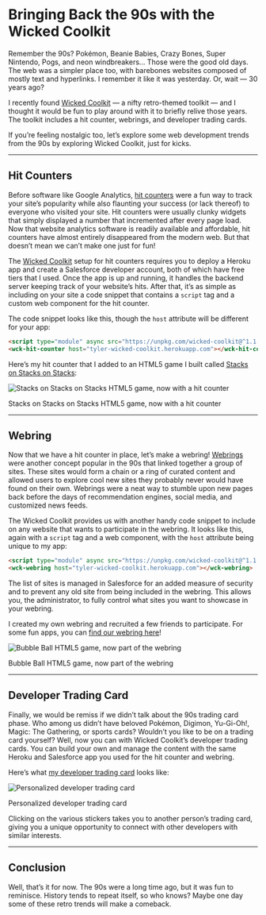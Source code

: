 # Bringing Back the 90s with the Wicked Coolkit

Remember the 90s? Pokémon, Beanie Babies, Crazy Bones, Super Nintendo, Pogs, and neon windbreakers… Those were the good old days. The web was a simpler place too, with barebones websites composed of mostly text and hyperlinks. I remember it like it was yesterday. Or, wait — 30 years ago?

I recently found [Wicked Coolkit](https://wickedcoolkit.com/) — a nifty retro-themed toolkit — and I thought it would be fun to play around with it to briefly relive those years. The toolkit includes a hit counter, webrings, and developer trading cards.

If you’re feeling nostalgic too, let’s explore some web development trends from the 90s by exploring Wicked Coolkit, just for kicks.

---

## Hit Counters

Before software like Google Analytics, [hit counters](https://en.wikipedia.org/wiki/Web_counter) were a fun way to track your site’s popularity while also flaunting your success (or lack thereof) to everyone who visited your site. Hit counters were usually clunky widgets that simply displayed a number that incremented after every page load. Now that website analytics software is readily available and affordable, hit counters have almost entirely disappeared from the modern web. But that doesn’t mean we can’t make one just for fun!

The [Wicked Coolkit](https://wickedcoolkit.com/) setup for hit counters requires you to deploy a Heroku app and create a Salesforce developer account, both of which have free tiers that I used. Once the app is up and running, it handles the backend server keeping track of your website’s hits. After that, it’s as simple as including on your site a code snippet that contains a `script` tag and a custom web component for the hit counter.

The code snippet looks like this, though the `host` attribute will be different for your app:

```html
<script type="module" async src="https://unpkg.com/wicked-coolkit@^1.1.2/dist/hitCounter.js"></script>
<wck-hit-counter host="tyler-wicked-coolkit.herokuapp.com"></wck-hit-counter>
```

Here’s my hit counter that I added to an HTML5 game I built called [Stacks on Stacks on Stacks](http://tylerhawkins.info/stacks-on-stacks-on-stacks-2/):

![Stacks on Stacks on Stacks HTML5 game, now with a hit counter](https://dev-to-uploads.s3.amazonaws.com/uploads/articles/6zxh26cysn9w2s8ttbv3.png)
<figcaption>Stacks on Stacks on Stacks HTML5 game, now with a hit counter</figcaption>

---

## Webring

Now that we have a hit counter in place, let’s make a webring! [Webrings](https://en.wikipedia.org/wiki/Webring) were another concept popular in the 90s that linked together a group of sites. These sites would form a chain or a ring of curated content and allowed users to explore cool new sites they probably never would have found on their own. Webrings were a neat way to stumble upon new pages back before the days of recommendation engines, social media, and customized news feeds.

The Wicked Coolkit provides us with another handy code snippet to include on any website that wants to participate in the webring. It looks like this, again with a `script` tag and a web component, with the `host` attribute being unique to my app:

```html
<script type="module" async src="https://unpkg.com/wicked-coolkit@^1.1.2/dist/webring.js"></script>
<wck-webring host="tyler-wicked-coolkit.herokuapp.com"></wck-webring>
```

The list of sites is managed in Salesforce for an added measure of security and to prevent any old site from being included in the webring. This allows you, the administrator, to fully control what sites you want to showcase in your webring.

I created my own webring and recruited a few friends to participate. For some fun apps, you can [find our webring here](http://tylerhawkins.info/BubbleBall2/)!

![Bubble Ball HTML5 game, now part of the webring](https://dev-to-uploads.s3.amazonaws.com/uploads/articles/3z1dpyix10j8aatfhdls.png)
<figcaption>Bubble Ball HTML5 game, now part of the webring</figcaption>

---

## Developer Trading Card

Finally, we would be remiss if we didn’t talk about the 90s trading card phase. Who among us didn’t have beloved Pokémon, Digimon, Yu-Gi-Oh!, Magic: The Gathering, or sports cards? Wouldn’t you like to be on a trading card yourself? Well, now you can with Wicked Coolkit’s developer trading cards. You can build your own and manage the content with the same Heroku and Salesforce app you used for the hit counter and webring.

Here’s what [my developer trading card](https://tyler-wicked-coolkit.herokuapp.com/) looks like:

![Personalized developer trading card](https://dev-to-uploads.s3.amazonaws.com/uploads/articles/vnuxzjosnbwxu6f4yrab.png)
<figcaption>Personalized developer trading card</figcaption>

Clicking on the various stickers takes you to another person’s trading card, giving you a unique opportunity to connect with other developers with similar interests.

---

## Conclusion

Well, that’s it for now. The 90s were a long time ago, but it was fun to reminisce. History tends to repeat itself, so who knows? Maybe one day some of these retro trends will make a comeback.
